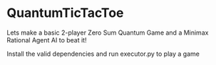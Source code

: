 # QuantumTicTacToe
Lets make a basic 2-player Zero Sum Quantum Game and a Minimax Rational Agent AI to beat it!


Install the valid dependencies and run executor.py to play a game
